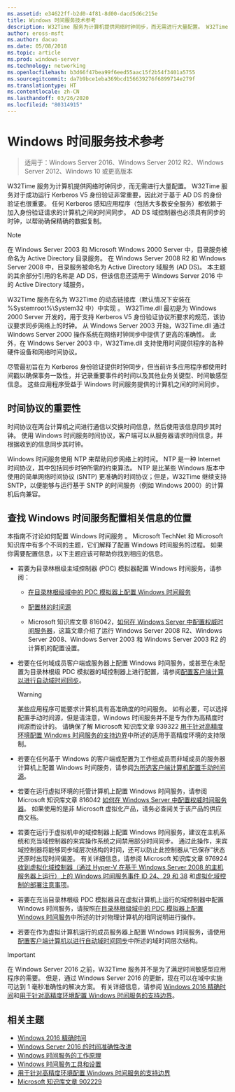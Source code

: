 ```yaml
---
ms.assetid: e34622ff-b2d0-4f81-8d00-dacd5d6c215e
title: Windows 时间服务技术参考
description: W32Time 服务为计算机提供网络时钟同步，而无需进行大量配置。 W32Time 服务对于成功运行 Kerberos V5 身份验证非常重要，因此对于基于 AD DS 的身份验证也很重要。
author: eross-msft
ms.author: dacuo
ms.date: 05/08/2018
ms.topic: article
ms.prod: windows-server
ms.technology: networking
ms.openlocfilehash: b3d66f47bea99f6eed55aac15f2b54f3401a5755
ms.sourcegitcommit: da7b9bce1eba369bcd156639276f6899714e279f
ms.translationtype: HT
ms.contentlocale: zh-CN
ms.lasthandoff: 03/26/2020
ms.locfileid: "80314915"
---
```

# <a name="windows-time-service-technical-reference"></a>Windows 时间服务技术参考
>适用于：Windows Server 2016、Windows Server 2012 R2、Windows Server 2012、Windows 10 或更高版本

W32Time 服务为计算机提供网络时钟同步，而无需进行大量配置。 W32Time 服务对于成功运行 Kerberos V5 身份验证非常重要，因此对于基于 AD DS 的身份验证也很重要。 任何 Kerberos 感知应用程序（包括大多数安全服务）都依赖于加入身份验证请求的计算机之间的时间同步。 AD DS 域控制器也必须具有同步的时钟，以帮助确保精确的数据复制。

> [!NOTE]  
> 在 Windows Server 2003 和 Microsoft Windows 2000 Server 中，目录服务被命名为 Active Directory 目录服务。 在 Windows Server 2008 R2 和 Windows Server 2008 中，目录服务被命名为 Active Directory 域服务 (AD DS)。 本主题的其余部分引用的名称是 AD DS，但该信息还适用于 Windows Server 2016 中的 Active Directory 域服务。

W32Time 服务在名为 W32Time 的动态链接库（默认情况下安装在 %Systemroot%\System32 中）中实现  。 W32Time.dll 最初是为 Windows 2000 Server 开发的，用于支持 Kerberos V5 身份验证协议所要求的规范，该协议要求同步网络上的时钟。 从 Windows Server 2003 开始，W32Time.dll 通过 Windows Server 2000 操作系统在网络时钟同步中提供了更高的准确性。 此外，在 Windows Server 2003 中，W32Time.dll 支持使用时间提供程序的各种硬件设备和网络时间协议。

尽管最初旨在为 Kerberos 身份验证提供时钟同步，但当前许多应用程序都使用时间戳以确保事务一致性，并记录重要事件的时间以及其他业务关键型、时间敏感型信息。  这些应用程序受益于 Windows 时间服务提供的计算机之间的时间同步。

## <a name="importance-of-time-protocols"></a>时间协议的重要性
时间协议在两台计算机之间进行通信以交换时间信息，然后使用该信息同步其时钟。 使用 Windows 时间服务时间协议，客户端可以从服务器请求时间信息，并根据收到的信息同步其时钟。
  
Windows 时间服务使用 NTP 来帮助同步网络上的时间。 NTP 是一种 Internet 时间协议，其中包括同步时钟所需的约束算法。 NTP 是比某些 Windows 版本中使用的简单网络时间协议 (SNTP) 更准确的时间协议；但是，W32Time 继续支持 SNTP，以便能够与运行基于 SNTP 的时间服务（例如 Windows 2000）的计算机后向兼容。
## <a name="where-to-find-windows-time-service-configuration-related-information"></a>查找 Windows 时间服务配置相关信息的位置  
本指南不讨论如何配置 Windows 时间服务  。 Microsoft TechNet 和 Microsoft 知识库中有多个不同的主题，它们解释了配置 Windows 时间服务的过程。 如果你需要配置信息，以下主题应该可帮助你找到相应的信息。  
-   若要为目录林根级主域控制器 (PDC) 模拟器配置 Windows 时间服务，请参阅：
  
    -   [在目录林根级域中的 PDC 模拟器上配置 Windows 时间服务](https://docs.microsoft.com/previous-versions/windows/it-pro/windows-server-2008-R2-and-2008/cc731191%28v=ws.10%29) 
  
    -   [配置林的时间源](https://docs.microsoft.com/previous-versions/windows/it-pro/windows-server-2008-r2-and-2008/cc794823%28v%3dws.10%29) 
  
    -   Microsoft 知识库文章 816042，[如何在 Windows Server 中配置权威时间服务器](https://go.microsoft.com/fwlink/?LinkID=60402)，这篇文章介绍了运行 Windows Server 2008 R2、Windows Server 2008、Windows Server 2003 和 Windows Server 2003 R2 的计算机的配置设置。  
  
-   若要在任何域成员客户端或服务器上配置 Windows 时间服务，或甚至在未配置为目录林根级 PDC 模拟器的域控制器上进行配置，请参阅[配置客户端计算以进行自动域时间同步](https://docs.microsoft.com/previous-versions/windows/it-pro/windows-server-2008-r2-and-2008/cc816884%28v%3dws.10%29)。  
  
    > [!WARNING]  
    > 某些应用程序可能要求计算机具有高准确度的时间服务。 如有必要，可以选择配置手动时间源，但是请注意，Windows 时间服务并不是专为作为高精度时间源而设计的。 请确保了解 Microsoft 知识库文章 939322 [用于针对高精度环境配置 Windows 时间服务的支持边界](support-boundary.md)中所述的适用于高精度环境的支持限制。  
  
-   若要在任何基于 Windows 的客户端或配置为工作组成员而非域成员的服务器计算机上配置 Windows 时间服务，请参阅[为所选客户端计算机配置手动时间源](https://docs.microsoft.com/previous-versions/windows/it-pro/windows-server-2008-r2-and-2008/cc816656%28v%3dws.10%29)。  
  
-   若要在运行虚拟环境的托管计算机上配置 Windows 时间服务，请参阅 Microsoft 知识库文章 816042 [如何在 Windows Server 中配置权威时间服务器](https://go.microsoft.com/fwlink/?LinkID=60402)。 如果使用的是非 Microsoft 虚拟化产品，请务必查阅关于该产品的供应商文档。  
  
-   若要在运行于虚拟机中的域控制器上配置 Windows 时间服务，建议在主机系统和充当域控制器的来宾操作系统之间禁用部分时间同步。 通过此操作，来宾域控制器将能够同步域层次结构的时间，还可以防止此控制器从“已保存”状态还原时出现时间偏差。 有关详细信息，请参阅 Microsoft 知识库文章 976924 [收到虚拟化域控制器（通过 Hyper-V 在基于 Windows Server 2008 的主机服务器上运行）上的 Windows 时间服务事件 ID 24、29 和 38](https://go.microsoft.com/fwlink/?LinkID=192236) 和[虚拟化域控制的部署注意事项](https://go.microsoft.com/fwlink/?LinkID=192235)。  
  
-   若要在充当目录林根级 PDC 模拟器且在虚拟计算机上运行的域控制器中配置 Windows 时间服务，请按照[在目录林根级域中的 PDC 模拟器上配置 Windows 时间服务](https://docs.microsoft.com/previous-versions/windows/it-pro/windows-server-2008-R2-and-2008/cc731191%28v=ws.10%29)中所述的针对物理计算机的相同说明进行操作。  
  
-   若要在作为虚拟计算机运行的成员服务器上配置 Windows 时间服务，请使用[配置客户端计算机以进行自动域时间同步](https://docs.microsoft.com/previous-versions/windows/it-pro/windows-server-2008-r2-and-2008/cc816884%28v%3dws.10%29)中所述的域时间层次结构。


> [!IMPORTANT]  
> 在 Windows Server 2016 之前，W32Time 服务并不是为了满足时间敏感型应用程序的需要。  但是，通过 Windows Server 2016 的更新，现在可以在域中实施可达到 1 毫秒准确性的解决方案。  有关详细信息，请参阅 [Windows 2016 精确时间](accurate-time.md)和[用于针对高精度环境配置 Windows 时间服务的支持边界](support-boundary.md)。

## <a name="related-topics"></a>相关主题
- [Windows 2016 精确时间](accurate-time.md)
- [Windows Server 2016 的时间准确性改进](windows-server-2016-improvements.md)  
- [Windows 时间服务的工作原理](How-the-Windows-Time-Service-Works.md)  
- [Windows 时间服务工具和设置](Windows-Time-Service-Tools-and-Settings.md)  
- [用于针对高精度环境配置 Windows 时间服务的支持边界](support-boundary.md)
- [Microsoft 知识库文章 902229](https://go.microsoft.com/fwlink/?LinkId=186066)

